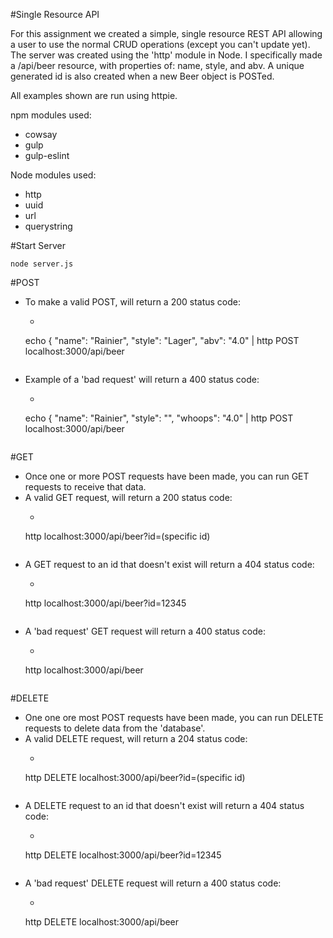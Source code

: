 #Single Resource API

For this assignment we created a simple, single resource REST API allowing a user to use the normal CRUD operations (except you can't update yet). The server was created using the 'http' module in Node. I specifically made a /api/beer resource, with properties of: name, style, and abv. A unique generated id is also created when a new Beer object is POSTed.

All examples shown are run using httpie.

npm modules used:

- cowsay
- gulp
- gulp-eslint

Node modules used:

- http
- uuid
- url
- querystring

#Start Server
```
node server.js
```
#POST
- To make a valid POST, will return a 200 status code:
  - ```
  echo { "name": "Rainier", "style": "Lager", "abv": "4.0" | http POST localhost:3000/api/beer
  ```
- Example of a 'bad request' will return a 400 status code:
  - ```
  echo { "name": "Rainier", "style": "", "whoops": "4.0" | http POST localhost:3000/api/beer
  ```

#GET
- Once one or more POST requests have been made, you can run GET requests to receive that data.
- A valid GET request, will return a 200 status code:
  - ```
  http localhost:3000/api/beer?id=(specific id)
  ```
- A GET request to an id that doesn't exist will return a 404 status code:
  - ```
  http localhost:3000/api/beer?id=12345
  ```
- A 'bad request' GET request will return a 400 status code:
  - ```
  http localhost:3000/api/beer
  ```

#DELETE
- One one ore most POST requests have been made, you can run DELETE requests to delete data from the 'database'.
- A valid DELETE request, will return a 204 status code:
  - ```
  http DELETE localhost:3000/api/beer?id=(specific id)
  ```
- A DELETE request to an id that doesn't exist will return a 404 status code:
  - ```
  http DELETE localhost:3000/api/beer?id=12345
  ```
- A 'bad request' DELETE request will return a 400 status code:
  - ```
  http DELETE localhost:3000/api/beer
  ```
